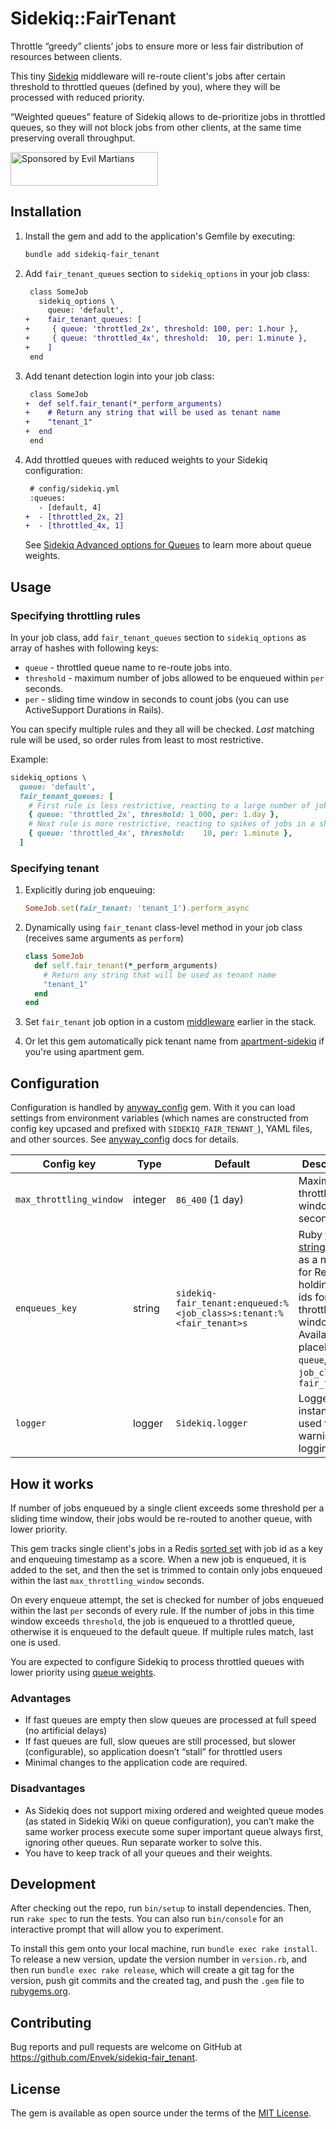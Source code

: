 # Sidekiq::FairTenant

Throttle “greedy” clients’ jobs to ensure more or less fair distribution of resources between clients.

This tiny [Sidekiq] middleware will re-route client's jobs after certain threshold to throttled queues (defined by you), where they will be processed with reduced priority.

“Weighted queues” feature of Sidekiq allows to de-prioritize jobs in throttled queues, so they will not block jobs from other clients, at the same time preserving overall throughput.

<a href="https://evilmartians.com/?utm_source=sidekiq-fair_tenant">
  <picture>
    <source
      media="(prefers-color-scheme: dark)"
      srcset="https://evilmartians.com/badges/sponsored-by-evil-martians_v2.0_for-dark-bg@2x.png"
    >
    <img
      src="https://evilmartians.com/badges/sponsored-by-evil-martians_v2.0@2x.png"
      alt="Sponsored by Evil Martians"
      width="236"
      height="54"
    >
  </picture>
</a>

## Installation

 1. Install the gem and add to the application's Gemfile by executing:

    ```sh
    bundle add sidekiq-fair_tenant
    ```

 2. Add `fair_tenant_queues` section to `sidekiq_options` in your job class:

    ```diff
     class SomeJob
       sidekiq_options \
         queue: 'default',
    +    fair_tenant_queues: [
    +     { queue: 'throttled_2x', threshold: 100, per: 1.hour },
    +     { queue: 'throttled_4x', threshold:  10, per: 1.minute },
    +    ]
     end
    ```

 3. Add tenant detection login into your job class:

    ```diff
     class SomeJob
    +  def self.fair_tenant(*_perform_arguments)
    +    # Return any string that will be used as tenant name
    +    "tenant_1"
    +  end
     end
    ```

 4. Add throttled queues with reduced weights to your Sidekiq configuration:

    ```diff
     # config/sidekiq.yml
     :queues:
       - [default, 4]
    +  - [throttled_2x, 2]
    +  - [throttled_4x, 1]
    ```

    See [Sidekiq Advanced options for Queues](https://github.com/sidekiq/sidekiq/wiki/Advanced-Options#queues) to learn more about queue weights.

## Usage

### Specifying throttling rules

In your job class, add `fair_tenant_queues` section to `sidekiq_options` as array of hashes with following keys:

 - `queue` - throttled queue name to re-route jobs into.
 - `threshold` - maximum number of jobs allowed to be enqueued within `per` seconds.
 - `per` - sliding time window in seconds to count jobs (you can use ActiveSupport Durations in Rails).

You can specify multiple rules and they all will be checked. _Last_ matching rule will be used, so order rules from least to most restrictive.

Example:

```ruby
sidekiq_options \
  queue: 'default',
  fair_tenant_queues: [
    # First rule is less restrictive, reacting to a large number of jobs enqueued in a long time window
    { queue: 'throttled_2x', threshold: 1_000, per: 1.day },
    # Next rule is more restrictive, reacting to spikes of jobs in a short time window
    { queue: 'throttled_4x', threshold:    10, per: 1.minute },
  ]
```

### Specifying tenant

 1. Explicitly during job enqueuing:

    ```ruby
    SomeJob.set(fair_tenant: 'tenant_1').perform_async
    ```

 2. Dynamically using `fair_tenant` class-level method in your job class (receives same arguments as `perform`)

    ```ruby
    class SomeJob
      def self.fair_tenant(*_perform_arguments)
        # Return any string that will be used as tenant name
        "tenant_1"
      end
    end
    ```

 3. Set `fair_tenant` job option in a custom [middleware](https://github.com/sidekiq/sidekiq/wiki/Middleware) earlier in the stack.

 4. Or let this gem automatically pick tenant name from [apartment-sidekiq](https://github.com/influitive/apartment-sidekiq) if you're using apartment gem.

## Configuration

Configuration is handled by [anyway_config] gem. With it you can load settings from environment variables (which names are constructed from config key upcased and prefixed with `SIDEKIQ_FAIR_TENANT_`), YAML files, and other sources. See [anyway_config] docs for details.

| Config key                 | Type     | Default                                                             | Description                                                                                                                                                                                                             |
|----------------------------|----------|---------------------------------------------------------------------|-------------------------------------------------------------------------------------------------------------------------------------------------------------------------------------------------------------------------|
| `max_throttling_window`    | integer  | `86_400` (1 day)                                                    | Maximum throttling window in seconds                                                                                                                                                                                    |
| `enqueues_key`             | string   | `sidekiq-fair_tenant:enqueued:%<job_class>s:tenant:%<fair_tenant>s` | Ruby [format string](https://docs.ruby-lang.org/en/3.3/format_specifications_rdoc.html) used as a name for Redis key holding job ids for throttling window. Available placeholders: `queue`, `job_class`, `fair_tenant` |
| `logger`                   | logger   | `Sidekiq.logger`                                                    | Logger instance used for warning logging.                                                                                                                                                                               |

## How it works

If number of jobs enqueued by a single client exceeds some threshold per a sliding time window, their jobs would be re-routed to another queue, with lower priority.

This gem tracks single client's jobs in a Redis [sorted set](https://redis.io/docs/data-types/sorted-sets/) with job id as a key and enqueuing timestamp as a score. When a new job is enqueued, it is added to the set, and then the set is trimmed to contain only jobs enqueued within the last `max_throttling_window` seconds.

On every enqueue attempt, the set is checked for number of jobs enqueued within the last `per` seconds of every rule. If the number of jobs in this time window exceeds `threshold`, the job is enqueued to a throttled queue, otherwise it is enqueued to the default queue. If multiple rules match, last one is used.

You are expected to configure Sidekiq to process throttled queues with lower priority using [queue weights](https://github.com/mperham/sidekiq/wiki/Advanced-Options#queues).

### Advantages
 - If fast queues are empty then slow queues are processed at full speed (no artificial delays)
 - If fast queues are full, slow queues are still processed, but slower (configurable), so application doesn’t “stall” for throttled users
 - Minimal changes to the application code are required.

### Disadvantages
 - As Sidekiq does not support mixing ordered and weighted queue modes (as stated in Sidekiq Wiki on queue configuration), you can’t make the same worker process execute some super important queue always first, ignoring other queues. Run separate worker to solve this.
 - You have to keep track of all your queues and their weights.

## Development

After checking out the repo, run `bin/setup` to install dependencies. Then, run `rake spec` to run the tests. You can also run `bin/console` for an interactive prompt that will allow you to experiment.

To install this gem onto your local machine, run `bundle exec rake install`. To release a new version, update the version number in `version.rb`, and then run `bundle exec rake release`, which will create a git tag for the version, push git commits and the created tag, and push the `.gem` file to [rubygems.org](https://rubygems.org).

## Contributing

Bug reports and pull requests are welcome on GitHub at https://github.com/Envek/sidekiq-fair_tenant.

## License

The gem is available as open source under the terms of the [MIT License](https://opensource.org/licenses/MIT).

[sidekiq]: https://github.com/sidekiq/sidekiq "Simple, efficient background processing for Ruby"
[anyway_config]: https://github.com/palkan/anyway_config "Configuration library for Ruby gems and applications"
